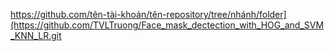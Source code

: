 https://github.com/tên-tài-khoản/tên-repository/tree/nhánh/folder](https://github.com/TVLTruong/Face_mask_dectection_with_HOG_and_SVM_KNN_LR.git

